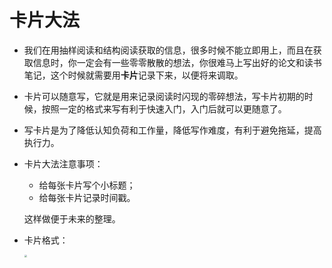 # 卡片大法

- 我们在用抽样阅读和结构阅读获取的信息，很多时候不能立即用上，而且在获取信息时，你一定会有一些零零散散的想法，你很难马上写出好的论文和读书笔记，这个时候就需要用**卡片**记录下来，以便将来调取。

- 卡片可以随意写，它就是用来记录阅读时闪现的零碎想法，写卡片初期的时候，按照一定的格式来写有利于快速入门，入门后就可以更随意了。

- 写卡片是为了降低认知负荷和工作量，降低写作难度，有利于避免拖延，提高执行力。

- 卡片大法注意事项：

  - 给每张卡片写个小标题；
  - 给每张卡片记录时间戳。

  这样做便于未来的整理。

- 卡片格式：

  <img src="C:\Users\123\Pictures\Screenshots\屏幕截图(44).png" style="zoom:25%;" />

